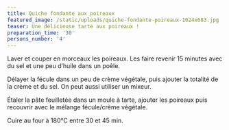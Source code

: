 ```yaml
---
title: Quiche fondante aux poireaux
featured_image: /static/uploads/quiche-fondante-poireaux-1024x683.jpg
teaser: Une délicieuse tarte aux poireaux !
preparation_time: '30'
persons_number: '4'
---
```

Laver et couper en morceaux les poireaux. Les faire revenir 15 minutes avec du sel et une peu d’huile dans un poêle.

Délayer la fécule dans un peu de crème végétale, puis ajouter la totalité de la crème et du sel. On peut aussi utiliser un mixeur.

Étaler la pâte feuilletée dans un moule à tarte, ajouter les poireaux puis recouvrir avec le mélange fécule/crème végétale.

Cuire au four à 180°C entre 30 et 45 min.
